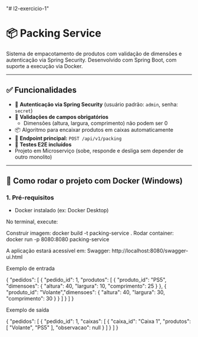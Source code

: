 "# l2-exercicio-1" 

# 📦 Packing Service

Sistema de empacotamento de produtos com validação de dimensões e autenticação via Spring Security. Desenvolvido com Spring Boot, com suporte a execução via Docker.

---

## ✅ Funcionalidades

- 🔐 **Autenticação via Spring Security** (usuário padrão: `admin`, senha: `secret`)
- 🧪 **Validações de campos obrigatórios**
  - Dimensões (altura, largura, comprimento) não podem ser 0
- 📦 Algoritmo para encaixar produtos em caixas automaticamente
- 🔄 **Endpoint principal:** `POST /api/v1/packing`
- 🧪 **Testes E2E incluídos**
-  Projeto em Microserviço (sobe, responde e desliga sem depender de outro monolito)
---

## 🚀 Como rodar o projeto com Docker (Windows)

### 1. **Pré-requisitos**

- Docker instalado (ex: Docker Desktop)

No terminal, execute:

Construir imagem: docker build -t packing-service .
Rodar container: docker run -p 8080:8080 packing-service

A aplicação estará acessível em:
Swagger: http://localhost:8080/swagger-ui.html

Exemplo de entrada

{
  "pedidos": [
    {
      "pedido_id": 1,
      "produtos": [
        { "produto_id": "PS5",    "dimensoes": { "altura": 40, "largura": 10, "comprimento": 25 } },
        { "produto_id": "Volante","dimensoes": { "altura": 40, "largura": 30, "comprimento": 30 } }
      ]
    }
  ]
}


Exemplo de saída

{
  "pedidos": [
    {
      "pedido_id": 1,
      "caixas": [
        {
          "caixa_id": "Caixa 1",
          "produtos": [
            "Volante",
            "PS5"
          ],
          "observacao": null
        }
      ]
    }
  ]
}


